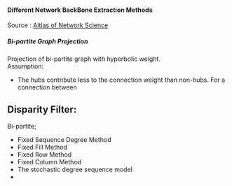 #### Different Network BackBone Extraction Methods
Source : [Altlas of Network Science](https://arxiv.org/abs/2101.00863)
##### Bi-partite Graph Projection
Projection of bi-partite graph with hyperbolic weight. <br />
Assumption:
- The hubs contribute less to the connection weight than non-hubs. For a connection between 

Disparity Filter:
- 

Bi-partite;
- Fixed Sequence Degree Method
- Fixed Fill Method
- Fixed Row Method
- Fixed Column Method
- The stochastic degree sequence model
- 
